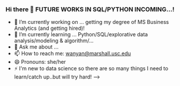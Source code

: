 ### Hi there 👋 FUTURE WORKS IN SQL/PYTHON INCOMING...!

- 🔭 I’m currently working on ... getting my degree of MS Business Analytics (and getting hired)!
- 🌱 I’m currently learning ... Python/SQL/explorative data analysis/modeling & algorithm/...
- 💬 Ask me about ...
- 📫 How to reach me: wanyan@marshall.usc.edu
- 😄 Pronouns: she/her
- ⚡ I'm new to data science so there are so many things I need to learn/catch up..but will try hard!
-->
